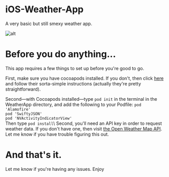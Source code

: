 # iOS-Weather-App
A very basic but still smexy weather app.

![alt](./WeatherAppDemo.gif)
# Before you do anything...
This app requires a few things to set up before you're good to go.

First, make sure you have cocoapods installed.  If you don't, then click [here](https://cocoapods.org/) and follow their sorta-simple instructions (actually they're pretty straightforward).

Second—with Cocoapods installed—type `pod init` in the terminal in the WeatherApp directory, and add the following to your Podfile:
`pod 'Alamofire'`\
 `pod 'SwiftyJSON'`\
 `pod 'NVActivityIndicatorView'`\
 Then type `pod install`\\
Second, you'll need an API key in order to request weather data.  If you don't have one, then visit [the Open Weather Map API](https://openweathermap.org/api).  Let me know if you have trouble figuring this out.

# And that's it.
Let me know if you're having any issues.  Enjoy

